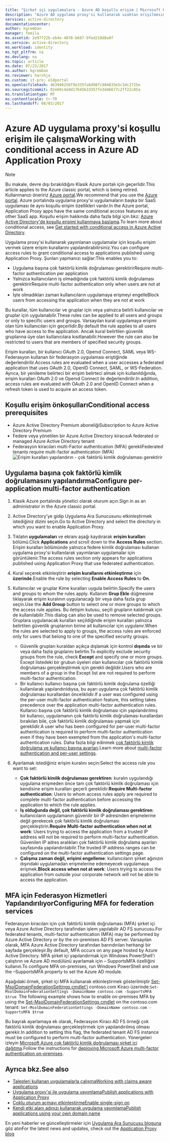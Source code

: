 ```yaml
---
title: "Şirket içi uygulamalara - Azure AD koşullu erişim | Microsoft Docs"
description: "Azure AD uygulama proxy'si kullanarak uzaktan erişilmesine yayımlama uygulamalar için koşullu erişimi ayarlama alınmaktadır."
services: active-directory
documentationcenter: 
author: kgremban
manager: femila
ms.assetid: 2e97722b-eb4e-4078-b607-9fed210d8a0f
ms.service: active-directory
ms.workload: identity
ms.tgt_pltfrm: na
ms.devlang: na
ms.topic: article
ms.date: 07/23/2017
ms.author: kgremban
ms.reviewer: harshja
ms.custom: it-pro; oldportal
ms.openlocfilehash: 463946256f9e335fa6d98fc904835e5c3dc2725e
ms.sourcegitcommit: 02e69c4a9d17645633357fe3d46677c2ff22c85a
ms.translationtype: MT
ms.contentlocale: tr-TR
ms.lasthandoff: 08/03/2017
---
```

# <a name="working-with-conditional-access-in-azure-ad-application-proxy"></a><span data-ttu-id="812ca-103">Azure AD uygulama proxy'si koşullu erişim ile çalışma</span><span class="sxs-lookup"><span data-stu-id="812ca-103">Working with conditional access in Azure AD Application Proxy</span></span>

>[!NOTE]
><span data-ttu-id="812ca-104">Bu makale, devre dışı bırakıldığını Klasik Azure portalı için geçerlidir.</span><span class="sxs-lookup"><span data-stu-id="812ca-104">This article applies to the Azure classic portal, which is being retired.</span></span> <span data-ttu-id="812ca-105">Kullanmanızı öneririz [Azure portal](https://portal.azure.com).</span><span class="sxs-lookup"><span data-stu-id="812ca-105">We recommend that you use the [Azure portal](https://portal.azure.com).</span></span> <span data-ttu-id="812ca-106">Azure portalında uygulama proxy'si uygulamaların başka bir SaaS uygulaması ile aynı koşullu erişim özellikleri vardır.</span><span class="sxs-lookup"><span data-stu-id="812ca-106">In the Azure portal, Application Proxy apps have the same conditional access features as any other SaaS app.</span></span> <span data-ttu-id="812ca-107">Koşullu erişim hakkında daha fazla bilgi için bkz: [Azure Active Directory'de koşullu erişimi kullanmaya başlama](active-directory-conditional-access-azure-portal-get-started.md).</span><span class="sxs-lookup"><span data-stu-id="812ca-107">To learn more about conditional access, see [Get started with conditional access in Azure Active Directory](active-directory-conditional-access-azure-portal-get-started.md).</span></span>

<span data-ttu-id="812ca-108">Uygulama proxy'si kullanarak yayımlanan uygulamalar için koşullu erişim vermek üzere erişim kurallarını yapılandırabilirsiniz.</span><span class="sxs-lookup"><span data-stu-id="812ca-108">You can configure access rules to grant conditional access to applications published using Application Proxy.</span></span> <span data-ttu-id="812ca-109">Şunları yapmanızı sağlar:</span><span class="sxs-lookup"><span data-stu-id="812ca-109">This enables you to:</span></span>

* <span data-ttu-id="812ca-110">Uygulama başına çok faktörlü kimlik doğrulaması gerektirir</span><span class="sxs-lookup"><span data-stu-id="812ca-110">Require multi-factor authentication per application</span></span>
* <span data-ttu-id="812ca-111">Yalnızca kullanıcıların iş olmadığında çok faktörlü kimlik doğrulaması gerektirir</span><span class="sxs-lookup"><span data-stu-id="812ca-111">Require multi-factor authentication only when users are not at work</span></span>
* <span data-ttu-id="812ca-112">İşte olmadıkları zaman kullanıcıların uygulamaya erişmeyi engelle</span><span class="sxs-lookup"><span data-stu-id="812ca-112">Block users from accessing the application when they are not at work</span></span>

<span data-ttu-id="812ca-113">Bu kurallar, tüm kullanıcılar ve gruplar için veya yalnızca belirli kullanıcılar ve gruplar için uygulanabilir.</span><span class="sxs-lookup"><span data-stu-id="812ca-113">These rules can be applied to all users and groups or only to specific users and groups.</span></span> <span data-ttu-id="812ca-114">Varsayılan kural uygulamaya erişimi olan tüm kullanıcıları için geçerlidir.</span><span class="sxs-lookup"><span data-stu-id="812ca-114">By default the rule applies to all users who have access to the application.</span></span> <span data-ttu-id="812ca-115">Ancak kural belirtilen güvenlik gruplarına üye olan kullanıcılara kısıtlanabilir.</span><span class="sxs-lookup"><span data-stu-id="812ca-115">However the rule can also be restricted to users that are members of specified security groups.</span></span>  

<span data-ttu-id="812ca-116">Erişim kuralları, bir kullanıcı OAuth 2.0, Openıd Connect, SAML veya WS-Federasyon kullanan bir federasyon uygulaması eriştiğinde değerlendirilir.</span><span class="sxs-lookup"><span data-stu-id="812ca-116">Access rules are evaluated when a user accesses a federated application that uses OAuth 2.0, OpenID Connect, SAML, or WS-Federation.</span></span> <span data-ttu-id="812ca-117">Ayrıca, bir yenileme belirteci bir erişim belirteci almak için kullanıldığında, erişim kuralları OAuth 2.0 ve Openıd Connect ile değerlendirilir.</span><span class="sxs-lookup"><span data-stu-id="812ca-117">In addition, access rules are evaluated with OAuth 2.0 and OpenID Connect when a refresh token is used to acquire an access token.</span></span>

## <a name="conditional-access-prerequisites"></a><span data-ttu-id="812ca-118">Koşullu erişim önkoşulları</span><span class="sxs-lookup"><span data-stu-id="812ca-118">Conditional access prerequisites</span></span>
* <span data-ttu-id="812ca-119">Azure Active Directory Premium aboneliği</span><span class="sxs-lookup"><span data-stu-id="812ca-119">Subscription to Azure Active Directory Premium</span></span>
* <span data-ttu-id="812ca-120">Federe veya yönetilen bir Azure Active Directory kiracısı</span><span class="sxs-lookup"><span data-stu-id="812ca-120">A federated or managed Azure Active Directory tenant</span></span>
* <span data-ttu-id="812ca-121">Federasyon kiracıları multi-Factor authentication (MFA) gerekli</span><span class="sxs-lookup"><span data-stu-id="812ca-121">Federated tenants require multi-factor authentication (MFA)</span></span>  
    ![Erişim kuralları yapılandırın - çok faktörlü kimlik doğrulaması gerektirir](./media/active-directory-application-proxy-conditional-access/application-proxy-conditional-access.png)

## <a name="configure-per-application-multi-factor-authentication"></a><span data-ttu-id="812ca-123">Uygulama başına çok faktörlü kimlik doğrulamasını yapılandırma</span><span class="sxs-lookup"><span data-stu-id="812ca-123">Configure per-application multi-factor authentication</span></span>
1. <span data-ttu-id="812ca-124">Klasik Azure portalında yönetici olarak oturum açın.</span><span class="sxs-lookup"><span data-stu-id="812ca-124">Sign in as an administrator in the Azure classic portal.</span></span>
2. <span data-ttu-id="812ca-125">Active Directory'ye gidip Uygulama Ara Sunucusunu etkinleştirmek istediğiniz dizini seçin.</span><span class="sxs-lookup"><span data-stu-id="812ca-125">Go to Active Directory and select the directory in which you want to enable Application Proxy.</span></span>
3. <span data-ttu-id="812ca-126">Tıklatın **uygulamaları** ve ekranı aşağı kaydırarak **erişim kuralları** bölümü.</span><span class="sxs-lookup"><span data-stu-id="812ca-126">Click **Applications** and scroll down to the **Access Rules** section.</span></span> <span data-ttu-id="812ca-127">Erişim kuralları bölümünde yalnızca federe kimlik doğrulaması kullanan uygulama proxy'si kullanılarak yayımlanan uygulamalar için görüntülenir.</span><span class="sxs-lookup"><span data-stu-id="812ca-127">The access rules section only appears for applications published using Application Proxy that use federated authentication.</span></span>
4. <span data-ttu-id="812ca-128">Kural seçerek etkinleştirin **erişim kurallarını etkinleştirme** için **üzerinde**.</span><span class="sxs-lookup"><span data-stu-id="812ca-128">Enable the rule by selecting **Enable Access Rules** to **On**.</span></span>
5. <span data-ttu-id="812ca-129">Kullanıcılar ve gruplar Kime kuralları uygula belirtin.</span><span class="sxs-lookup"><span data-stu-id="812ca-129">Specify the users and groups to whom the rules apply.</span></span> <span data-ttu-id="812ca-130">Kullanım **Grup Ekle** düğmesine tıklayarak erişim kuralının uygulanacağı bir veya daha fazla grup seçin.</span><span class="sxs-lookup"><span data-stu-id="812ca-130">Use the **Add Group** button to select one or more groups to which the access rule applies.</span></span> <span data-ttu-id="812ca-131">Bu iletişim kutusu, seçili grupların kaldırmak için de kullanılabilir.</span><span class="sxs-lookup"><span data-stu-id="812ca-131">This dialog can also be used to remove selected groups.</span></span>  <span data-ttu-id="812ca-132">Gruplara uygulanacak kuralları seçildiğinde erişim kuralları yalnızca belirtilen güvenlik gruplarının birine ait kullanıcılar için uygulanır.</span><span class="sxs-lookup"><span data-stu-id="812ca-132">When the rules are selected to apply to groups, the access rules are enforced only for users that belong to one of the specified security groups.</span></span>  

   * <span data-ttu-id="812ca-133">Güvenlik grupları kuraldan açıkça dışlamak için kontrol **dışında** ve bir veya daha fazla gruplarını belirtin.</span><span class="sxs-lookup"><span data-stu-id="812ca-133">To explicitly exclude security groups from the rule, check **Except** and specify one or more groups.</span></span> <span data-ttu-id="812ca-134">Except listedeki bir grubun üyeleri olan kullanıcılar çok faktörlü kimlik doğrulaması gerçekleştirmek için gerekli değildir.</span><span class="sxs-lookup"><span data-stu-id="812ca-134">Users who are members of a group in the Except list are not required to perform multi-factor authentication.</span></span>  
   * <span data-ttu-id="812ca-135">Bir kullanıcı kullanıcı başına çok faktörlü kimlik doğrulama özelliği kullanılarak yapılandırıldıysa, bu ayarı uygulama çok faktörlü kimlik doğrulaması kurallardan önceliklidir.</span><span class="sxs-lookup"><span data-stu-id="812ca-135">If a user was configured using the per-user multi-factor authentication feature, this setting takes precedence over the application multi-factor authentication rules.</span></span> <span data-ttu-id="812ca-136">Kullanıcı başına çok faktörlü kimlik doğrulaması için yapılandırılmış bir kullanıcı, uygulamanın çok faktörlü kimlik doğrulaması kurallardan bırakılan bile, çok faktörlü kimlik doğrulaması yapmak için gereklidir.</span><span class="sxs-lookup"><span data-stu-id="812ca-136">A user who has been configured for per-user multi-factor authentication is required to perform multi-factor authentication even if they have been exempted from the application's multi-factor authentication rules.</span></span> <span data-ttu-id="812ca-137">Daha fazla bilgi edinmek [çok faktörlü kimlik doğrulama ve kullanıcı başına ayarları](../multi-factor-authentication/multi-factor-authentication.md).</span><span class="sxs-lookup"><span data-stu-id="812ca-137">Learn more about [multi-factor authentication and per-user settings](../multi-factor-authentication/multi-factor-authentication.md).</span></span>
6. <span data-ttu-id="812ca-138">Ayarlamak istediğiniz erişim kuralını seçin:</span><span class="sxs-lookup"><span data-stu-id="812ca-138">Select the access rule you want to set:</span></span>

   * <span data-ttu-id="812ca-139">**Çok faktörlü kimlik doğrulaması gerektiren**: kuralın uygulandığı uygulama erişmeden önce tam çok faktörlü kimlik doğrulaması için kendisine erişim kuralları geçerli gereklidir.</span><span class="sxs-lookup"><span data-stu-id="812ca-139">**Require Multi-factor authentication**: Users to whom access rules apply are required to complete multi-factor authentication before accessing the application to which the rule applies.</span></span>
   * <span data-ttu-id="812ca-140">**İş olduğunda değil, çok faktörlü kimlik doğrulaması gerektiren**: kullanıcıların uygulamanın güvenilir bir IP adresinden erişmelerine değil gerekecek çok faktörlü kimlik doğrulaması gerçekleştirin.</span><span class="sxs-lookup"><span data-stu-id="812ca-140">**Require Multi-factor authentication when not at work**: Users trying to access the application from a trusted IP address will not be required to perform multi-factor authentication.</span></span> <span data-ttu-id="812ca-141">Güvenilen IP adres aralıkları çok faktörlü kimlik doğrulama ayarları sayfasında yapılandırılabilir.</span><span class="sxs-lookup"><span data-stu-id="812ca-141">The trusted IP address ranges can be configured on the multi-factor authentication settings page.</span></span>
   * <span data-ttu-id="812ca-142">**Çalışma zaman değil, erişimi engelleme**: kullanıcıların şirket ağınızın dışındaki uygulamadan erişmelerine edemeyecek uygulamaya erişmek.</span><span class="sxs-lookup"><span data-stu-id="812ca-142">**Block access when not at work**: Users trying to access the application from outside your corporate network will not be able to access the application.</span></span>

## <a name="configuring-mfa-for-federation-services"></a><span data-ttu-id="812ca-143">MFA için Federasyon Hizmetleri Yapılandırılıyor</span><span class="sxs-lookup"><span data-stu-id="812ca-143">Configuring MFA for federation services</span></span>
<span data-ttu-id="812ca-144">Federasyon kiracıları için çok faktörlü kimlik doğrulaması (MFA) şirket içi veya Azure Active Directory tarafından işlem yapılabilir AD FS sunucusu.</span><span class="sxs-lookup"><span data-stu-id="812ca-144">For federated tenants, multi-factor authentication (MFA) may be performed by Azure Active Directory or by the on-premises AD FS server.</span></span> <span data-ttu-id="812ca-145">Varsayılan olarak, MFA Azure Active Directory tarafından barındırılan herhangi bir sayfada gerçekleşir.</span><span class="sxs-lookup"><span data-stu-id="812ca-145">By default, MFA occurs on any page hosted by Azure Active Directory.</span></span> <span data-ttu-id="812ca-146">MFA şirket içi yapılandırmak için Windows PowerShell'i çalıştırın ve Azure AD modülünü ayarlamak için – SupportsMFA özelliğini kullanın.</span><span class="sxs-lookup"><span data-stu-id="812ca-146">To configure MFA on-premises, run Windows PowerShell and use the –SupportsMFA property to set the Azure AD module.</span></span>

<span data-ttu-id="812ca-147">Aşağıdaki örnek, şirket içi MFA kullanarak etkinleştirmek gösterilmiştir [Set-MsolDomainFederationSettings cmdlet'i](https://msdn.microsoft.com/library/azure/dn194088.aspx) contoso.com Kiracı üzerinde:`Set-MsolDomainFederationSettings -DomainName contoso.com -SupportsMFA $true `</span><span class="sxs-lookup"><span data-stu-id="812ca-147">The following example shows how to enable on-premises MFA by using the [Set-MsolDomainFederationSettings cmdlet](https://msdn.microsoft.com/library/azure/dn194088.aspx) on the contoso.com tenant: `Set-MsolDomainFederationSettings -DomainName contoso.com -SupportsMFA $true `</span></span>

<span data-ttu-id="812ca-148">Bu bayrak ayarlamaya ek olarak, Federasyon Kiracı AD FS örneği çok faktörlü kimlik doğrulaması gerçekleştirmek için yapılandırılmış olması gerekir.</span><span class="sxs-lookup"><span data-stu-id="812ca-148">In addition to setting this flag, the federated tenant AD FS instance must be configured to perform multi-factor authentication.</span></span> <span data-ttu-id="812ca-149">Yönergeleri izleyin [Microsoft Azure çok faktörlü kimlik doğrulaması şirket içi dağıtma](../multi-factor-authentication/multi-factor-authentication-get-started-server.md).</span><span class="sxs-lookup"><span data-stu-id="812ca-149">Follow the instructions for [deploying Microsoft Azure multi-factor authentication on-premises](../multi-factor-authentication/multi-factor-authentication-get-started-server.md).</span></span>

## <a name="see-also"></a><span data-ttu-id="812ca-150">Ayrıca bkz.</span><span class="sxs-lookup"><span data-stu-id="812ca-150">See also</span></span>
* [<span data-ttu-id="812ca-151">Talepleri kullanan uygulamalarla çalışma</span><span class="sxs-lookup"><span data-stu-id="812ca-151">Working with claims aware applications</span></span>](active-directory-application-proxy-claims-aware-apps.md)
* [<span data-ttu-id="812ca-152">Uygulama proxy'si ile uygulama yayımlama</span><span class="sxs-lookup"><span data-stu-id="812ca-152">Publish applications with Application Proxy</span></span>](active-directory-application-proxy-publish.md)
* [<span data-ttu-id="812ca-153">Çoklu oturum açmayı etkinleştirme</span><span class="sxs-lookup"><span data-stu-id="812ca-153">Enable single-sign on</span></span>](active-directory-application-proxy-sso-using-kcd.md)
* [<span data-ttu-id="812ca-154">Kendi etki alanı adınızı kullanarak uygulama yayımlama</span><span class="sxs-lookup"><span data-stu-id="812ca-154">Publish applications using your own domain name</span></span>](active-directory-application-proxy-custom-domains.md)

<span data-ttu-id="812ca-155">En yeni haberler ve güncelleştirmeler için [Uygulama Ara Sunucusu bloguna](http://blogs.technet.com/b/applicationproxyblog/) göz atın</span><span class="sxs-lookup"><span data-stu-id="812ca-155">For the latest news and updates, check out the [Application Proxy blog](http://blogs.technet.com/b/applicationproxyblog/)</span></span>
